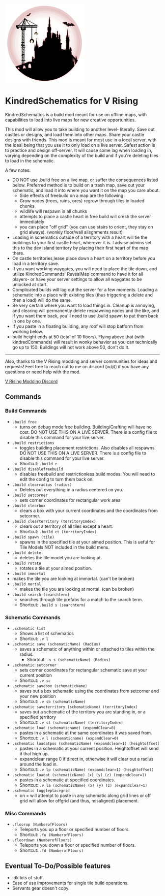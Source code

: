 ![](logo.png)
# KindredSchematics for V Rising
KindredSchematics is a build mod meant for use on offline maps, with capabilities to load into live maps for new creative opportunities.

This mod will allow you to take building to another level- literally.
Save out castles or designs, and load them into other maps. Share your castle designs with friends.
This mod is meant for most use in a local server, with the ideal being that you use it to only load on a live server. Safest action is to practice and design off-server. It will cause some lag when loading in, varying depending on the complexity of the build and if you're deleting tiles to load in the schematic.

A few notes: 
- DO NOT use .build free on a live map, or suffer the consequences listed below. Preferred method is to build on a trash map, save out your schematic, and load it into where you want it on the map you care about. 
  - Side effects of freebuild on a map are the following: 
  - Grow nodes (trees, ruins, ores) regrow through tiles in loaded chunks,
  - wildlife will respawn in all chunks
  - attempts to place a castle heart in free build will cresh the server immediately 
  - you can place "off grid" (you can use stairs to orient, they stay on grid always). (wonkly floor/wall alisgnments result)
- Loading in schematics outside of a territory with a heart will tie the buildings to your first castle heart, wherever it is. I advise admins set this to the dev island territory by placing their first heart of the map there.
- On castle territories,lease place down a heart on a territory before you load in a territory save. 
- If you want working waygates, you will need to place the tile down, and utilize KindredCommands' RevealMap command to have it for all players- or have your server settings to allow all waygates to be unlocked at start.
- Complicated builds will lag out the server for a few moments. Loading a schematic into a place with existing tiles (thus triggering a delete and then a load) will do the same.
- Be very certain where you want to load things in. Cleanup is annoying, and clearing will permanently delete respawning nodes and the like, and if you want them back, you'll need to use .build spawn to put them back in one by one. 
- If you paste in a floating building, any roof will stop batform from working below. 
- build height ends at 50 (total of 10 floors). Flying above that (with kindredCommands) will result in wonky behavior as you can technically go up to 150. Buildings will not work above 50, don't do it.

---
Also, thanks to the V Rising modding and server communities for ideas and requests!
Feel free to reach out to me on discord (odjit) if you have any questions or need help with the mod.

[V Rising Modding Discord](https://vrisingmods.com/discord)

## Commands

### Build Commands
- `.build free` 
  - turns on debug mode free building. Building/Crafting will have no cost. DO NOT USE THIS ON A LIVE SERVER. There is a config file to disable this command for your live server.
- `.build restrictions`
  - toggles building placement restrictions. Also disables all respawns. DO NOT USE THIS ON A LIVE SERVER. There is a config file to disable this command for your live server.
  - Shortcut: `.build r`
- `.build disablefreebuild`
  - disables freebuild and restrictionless build modes. You will need to edit the config to turn them back on.
- `.build clearradius (radius)` 
  - Deletes out everything in a radius centered on you. 
- `.build setcorner` 
  - sets corner coordinates for rectangular work area
- `.build clearbox`
  - clears a box with your current coordinates and the coordinates from setcorner.
- `.build clearterritory (territoryIndex)` 
  - clears out a territory of all tiles except a heart.
  - Shortcut: `.build ct (territoryIndex)`
- `.build spawn (tile)`
  - spawns in the specified tile at your aimed position. This is ueful for Tile Models NOT included in the build menu.
- `.build delete` 
  - deletes the tile model you are looking at.
- `.build rotate` 
  - rotates a tile at your aimed position.
- `.build immortal`
 - makes the tile you are looking at immortal. (can't be broken)
- `.build mortal`
  - makes the tile you are looking at mortal. (can be broken)
- `.build search (searchterm)`
  - searches through tile prefabs for a match to the search term.
  - Shortcut: `.build s (searchterm)`


### Schematic Commands
- `.schematic list`
  - Shows a list of schematics
  - Shortcut: `.v l`
- `.schematic save (schematicName) (Radius)`
  - saves a schematic of anything within or attached to tiles within the radius. 
	- Shortcut: `.v s (schematicName) (Radius)`
- `.schematic setcorner`
  - sets corner coordinates for rectangular schematic save at your current position
  - Shortcut: `.v sc`
- `.schematic savebox (schematicName)`
  - saves out a box schematic using the coordinates from setcorner and your new position
  - Shortcut: `.v sb (schematicName)`
- `.schematic saveterritory (schematicName) (territoryIndex)`
  - saves out a schematic of the territory you are standing in, or a specified territory
  - Shortcut: `.v st (schematicName) (territoryIndex)`
- `.schematic load (schematicname) (expandClear=0)`
  - pastes in a schematic at the same coordinates it was saved from.
  - Shortcut: `.v l (schematicname) (expandClear=0)`
- `.schematic loadatpos (schematicName) (expandclear=1) (heightoffset)`
  - pastes in a schematic at your current position. Heightoffset will send it that high up. 
  - expandclear range 0 if direct in, otherwise it will clear out a radius around the load in.
  - Shortcut: `.v lp (schematicName) (expandclear=1) (heightoffset)`
- `.schematic loadat (schematicName) (x) (y) (z) (expandclear=1)`
  - pastes in a schematic at specified coordinates.
  - Shortcut: `.v la (schematicName) (x) (y) (z) (expandclear=1)`
- `.schematic toggleplacegrid`
  - on = will attempt to paste in any schematic along grid lines or off grid will allow for offgrid (and thus, misaligned) placement.

### Misc Commands
- `.floorup (NumberofFloors)`
  - Teleports you up a floor or specified number of floors.
  - Shortcut: `.fu (NumberofFloors)`
- `.floordown (NumberofFloors)`
  - Teleports you down a floor or specified number of floors.
  - Shortcut: `.fd (NumberofFloors)`

	

  
  
## Eventual To-Do/Possible features
- idk lots of stuff.
- Ease of use improvements for single tile build operations.
- Servants gear doesn't copy.
